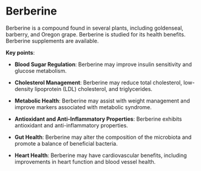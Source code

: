 <!--
source: gpt-3 + jph editing
tags: herbals
-->

# Berberine

Berberine is a compound found in several plants, including goldenseal, barberry, and Oregon grape. Berberine is studied for its health benefits. Berberine supplements are available.

**Key points**:

* **Blood Sugar Regulation**: Berberine may improve insulin sensitivity and glucose metabolism.

* **Cholesterol Management**: Berberine may reduce total cholesterol, low-density lipoprotein (LDL) cholesterol, and triglycerides.

* **Metabolic Health**: Berberine may assist with weight management and improve markers associated with metabolic syndrome.

* **Antioxidant and Anti-Inflammatory Properties**: Berberine exhibits antioxidant and anti-inflammatory properties.

* **Gut Health**: Berberine may alter the composition of the microbiota and promote a balance of beneficial bacteria.

* **Heart Health**: Berberine may have cardiovascular benefits, including improvements in heart function and blood vessel health.
